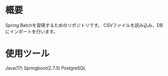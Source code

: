 # 概要
Spring Batchを習得するためのリポジトリです。
CSVファイルを読み込み、DBにインポートを行います。

# 使用ツール
Java(17)
Springboot(2.7.3)
PostgreSQL
